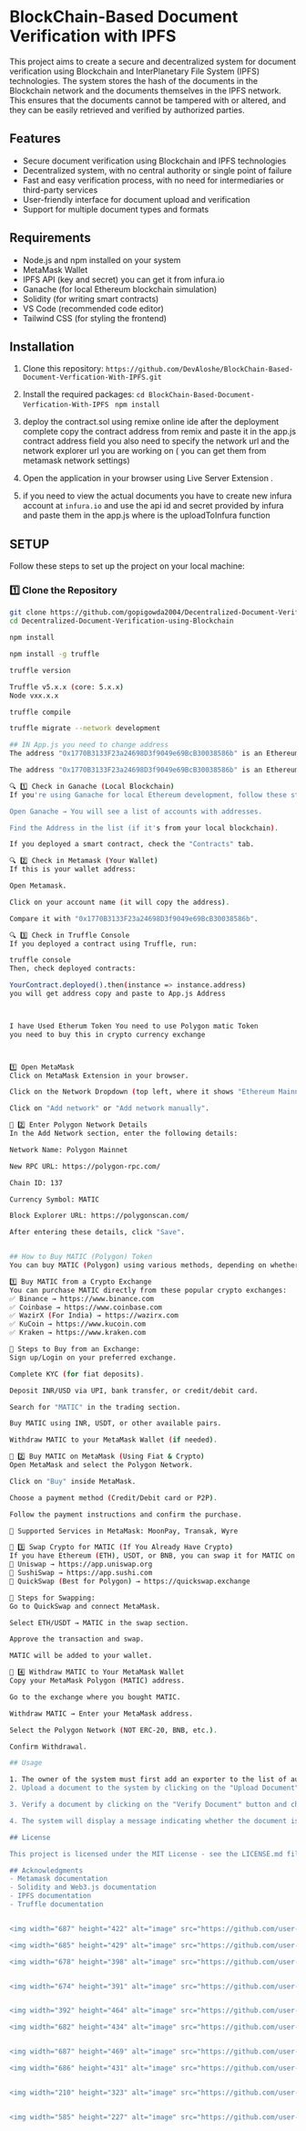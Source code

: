 # BlockChain-Based Document Verification with IPFS

This project aims to create a secure and decentralized system for document verification using Blockchain and InterPlanetary File System (IPFS) technologies. The system stores the hash of the documents in the Blockchain network and the documents themselves in the IPFS network. This ensures that the documents cannot be tampered with or altered, and they can be easily retrieved and verified by authorized parties.

## Features

- Secure document verification using Blockchain and IPFS technologies
- Decentralized system, with no central authority or single point of failure
- Fast and easy verification process, with no need for intermediaries or third-party services
- User-friendly interface for document upload and verification
- Support for multiple document types and formats

## Requirements

- Node.js and npm installed on your system
- MetaMask Wallet
- IPFS API (key and secret) you can get it from infura.io
-  Ganache (for local Ethereum blockchain simulation)
- Solidity (for writing smart contracts)
- VS Code (recommended code editor)
- Tailwind CSS (for styling the frontend)

## Installation

1. Clone this repository: 
   ``https://github.com/DevAloshe/BlockChain-Based-Document-Verfication-With-IPFS.git``


2. Install the required packages:
  ``cd BlockChain-Based-Document-Verfication-With-IPFS``
  `` npm install``

4. deploy the contract.sol using remixe online ide
   after the deployment complete copy the contract address from remix and paste it in the app.js contract address field
   you also need to specify the network url and the network explorer url you are working on ( you can get them from       metamask network settings)
   
5. Open the application in your browser using Live Server Extension .
6. if you need to view the actual documents you have to create new infura account at ``infura.io`` and use the api id and secret provided by infura and paste them in the app.js where is the uploadToInfura function

## SETUP

Follow these steps to set up the project on your local machine:

### 1️⃣ **Clone the Repository**
```sh
git clone https://github.com/gopigowda2004/Decentralized-Document-Verification-using-Blockchain.git
cd Decentralized-Document-Verification-using-Blockchain

npm install

npm install -g truffle

truffle version

Truffle v5.x.x (core: 5.x.x)
Node vxx.x.x

truffle compile

truffle migrate --network development

## IN App.js you need to change address
The address "0x1770B3133F23a24698D3f9049e69BcB30038586b" is an Ethereum wallet or smart contract address. Here’s how you can find or verify it:

The address "0x1770B3133F23a24698D3f9049e69BcB30038586b" is an Ethereum wallet or smart contract address. Here’s how you can find or verify it:

🔍 1️⃣ Check in Ganache (Local Blockchain)
If you're using Ganache for local Ethereum development, follow these steps:

Open Ganache → You will see a list of accounts with addresses.

Find the Address in the list (if it's from your local blockchain).

If you deployed a smart contract, check the "Contracts" tab.

🔍 2️⃣ Check in Metamask (Your Wallet)
If this is your wallet address:

Open Metamask.

Click on your account name (it will copy the address).

Compare it with "0x1770B3133F23a24698D3f9049e69BcB30038586b".

🔍 3️⃣ Check in Truffle Console
If you deployed a contract using Truffle, run:

truffle console
Then, check deployed contracts:

YourContract.deployed().then(instance => instance.address)
you will get address copy and paste to App.js Address



I have Used Etherum Token You need to use Polygon matic Token
you need to buy this in crypto currency exchange



1️⃣ Open MetaMask
Click on MetaMask Extension in your browser.

Click on the Network Dropdown (top left, where it shows "Ethereum Mainnet").

Click on "Add network" or "Add network manually".

🔹 2️⃣ Enter Polygon Network Details
In the Add Network section, enter the following details:

Network Name: Polygon Mainnet

New RPC URL: https://polygon-rpc.com/

Chain ID: 137

Currency Symbol: MATIC

Block Explorer URL: https://polygonscan.com/

After entering these details, click "Save".


## How to Buy MATIC (Polygon) Token
You can buy MATIC (Polygon) using various methods, depending on whether you want to purchase it with fiat (INR, USD, etc.) or trade it with other cryptocurrencies.

1️⃣ Buy MATIC from a Crypto Exchange
You can purchase MATIC directly from these popular crypto exchanges:
✅ Binance → https://www.binance.com
✅ Coinbase → https://www.coinbase.com
✅ WazirX (For India) → https://wazirx.com
✅ KuCoin → https://www.kucoin.com
✅ Kraken → https://www.kraken.com

📝 Steps to Buy from an Exchange:
Sign up/Login on your preferred exchange.

Complete KYC (for fiat deposits).

Deposit INR/USD via UPI, bank transfer, or credit/debit card.

Search for "MATIC" in the trading section.

Buy MATIC using INR, USDT, or other available pairs.

Withdraw MATIC to your MetaMask Wallet (if needed).

🔹 2️⃣ Buy MATIC on MetaMask (Using Fiat & Crypto)
Open MetaMask and select the Polygon Network.

Click on "Buy" inside MetaMask.

Choose a payment method (Credit/Debit card or P2P).

Follow the payment instructions and confirm the purchase.

🔸 Supported Services in MetaMask: MoonPay, Transak, Wyre

🔹 3️⃣ Swap Crypto for MATIC (If You Already Have Crypto)
If you have Ethereum (ETH), USDT, or BNB, you can swap it for MATIC on a Decentralized Exchange (DEX) like:
🔁 Uniswap → https://app.uniswap.org
🔁 SushiSwap → https://app.sushi.com
🔁 QuickSwap (Best for Polygon) → https://quickswap.exchange

📝 Steps for Swapping:
Go to QuickSwap and connect MetaMask.

Select ETH/USDT → MATIC in the swap section.

Approve the transaction and swap.

MATIC will be added to your wallet.

🔹 4️⃣ Withdraw MATIC to Your MetaMask Wallet
Copy your MetaMask Polygon (MATIC) address.

Go to the exchange where you bought MATIC.

Withdraw MATIC → Enter your MetaMask address.

Select the Polygon Network (NOT ERC-20, BNB, etc.).

Confirm Withdrawal.

## Usage

1. The owner of the system must first add an exporter to the list of authorized parties. This is done by clicking on the "Add Exporter" button and entering the exporter's Metamask address.
2. Upload a document to the system by clicking on the "Upload Document" button and selecting a file from your computer. The document will be encrypted and stored in the IPFS network, and its hash will be recorded in the Blockchain.

3. Verify a document by clicking on the "Verify Document" button and choose the document and click verify button. The system will retrieve the document from the IPFS network, decrypt it, and compare its hash with the one recorded in the Blockchain.

4. The system will display a message indicating whether the document is authentic or not.

## License

This project is licensed under the MIT License - see the LICENSE.md file for details.

## Acknowledgments
- Metamask documentation
- Solidity and Web3.js documentation
- IPFS documentation
- Truffle documentation


<img width="687" height="422" alt="image" src="https://github.com/user-attachments/assets/f926f549-b240-495f-870a-9258dff6f4c0" />

<img width="685" height="429" alt="image" src="https://github.com/user-attachments/assets/d9c12d4d-a6af-4df2-af1a-a6d53889774e" />

<img width="678" height="398" alt="image" src="https://github.com/user-attachments/assets/2c24644f-7c64-4224-afb0-2a235c289a04" />


<img width="674" height="391" alt="image" src="https://github.com/user-attachments/assets/ece4ab0a-1a8b-430c-ae7b-e6d9a54c47e0" />


<img width="392" height="464" alt="image" src="https://github.com/user-attachments/assets/b185c15d-bdb0-4c90-899f-1e8369e7473b" />

<img width="682" height="434" alt="image" src="https://github.com/user-attachments/assets/689e0548-cd49-4254-9448-de0192015347" />


<img width="687" height="469" alt="image" src="https://github.com/user-attachments/assets/b21f504f-2fc4-4ea7-956c-6971d8fe009c" />

<img width="686" height="431" alt="image" src="https://github.com/user-attachments/assets/ecc61316-0f81-4de3-b7df-8b3c61eeb322" />


<img width="210" height="323" alt="image" src="https://github.com/user-attachments/assets/f36621dc-3b7b-423d-abb1-1f373831318b" />


<img width="585" height="227" alt="image" src="https://github.com/user-attachments/assets/56eeb516-ff5f-4162-954c-165ce8be5cad" />







